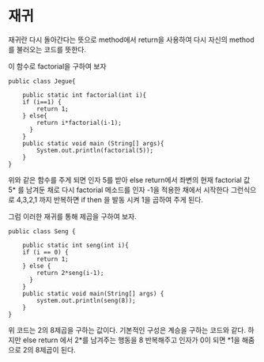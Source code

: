 # 재귀

재귀란 다시 돌아간다는 뜻으로 method에서 return을 사용하여 다시 자신의 method를 불러오는 코드를 뜻한다.


이 함수로 factorial을 구하여 보자

```
public class Jegue{
	
	public static int factorial(int i){
	if (i==1) {
		return 1;
	} else{
		return i*factorial(i-1);
	  }
	}  
	public static void main (String[] args){
		System.out.println(factorial(5));
	}
}
```
위와 같은 함수를 주게 되면 인자 5를 받아 else return에서 좌변의 현재 factorial 값 
5* 를 남겨둔 채로 다시 factorial 메소드를 인자 -1을 적용한 채에서 시작한다 그런식으로
4,3,2,1 까지 반복하면 if then 을 발동 시켜 1을 곱하여 주게 된다.

그럼 이러한 재귀를 통해 제곱을 구하여 보자.

``` 
public class Seng {
	
	public static int seng(int i){
	if (i == 0) {
		return 1;
	} else {
		return 2*seng(i-1);
	  }
	}
	public static void main(String[] args) {
		system.out.println(seng(8));
	}
}
```

위 코드는 2의 8제곱을 구하는 값이다. 기본적인 구성은 계승을 구하는 코드와 같다. 하지만 else return 에서 2*를 남겨주는 행동을 8 반복해주고 인자가 0이 되면 *1을 해줌으로 2의 8제곱이 된다.   
